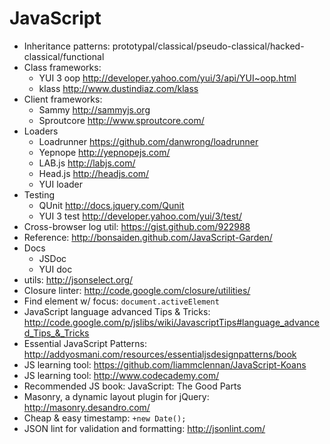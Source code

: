 JavaScript
==========

* Inheritance patterns: prototypal/classical/pseudo-classical/hacked-classical/functional
* Class frameworks:
    * YUI 3 oop http://developer.yahoo.com/yui/3/api/YUI~oop.html
    * klass http://www.dustindiaz.com/klass
* Client frameworks:
    * Sammy http://sammyjs.org
    * Sproutcore http://www.sproutcore.com/
* Loaders
    * Loadrunner https://github.com/danwrong/loadrunner
    * Yepnope http://yepnopejs.com/
    * LAB.js http://labjs.com/
    * Head.js http://headjs.com/
    * YUI loader
* Testing
    * QUnit http://docs.jquery.com/Qunit
    * YUI 3 test http://developer.yahoo.com/yui/3/test/
* Cross-browser log util: https://gist.github.com/922988
* Reference: http://bonsaiden.github.com/JavaScript-Garden/
* Docs
    * JSDoc
    * YUI doc
* utils: http://jsonselect.org/
* Closure linter: http://code.google.com/closure/utilities/
* Find element w/ focus: `document.activeElement`
* JavaScript language advanced Tips & Tricks: http://code.google.com/p/jslibs/wiki/JavascriptTips#language_advanced_Tips_&_Tricks
* Essential JavaScript Patterns: http://addyosmani.com/resources/essentialjsdesignpatterns/book
* JS learning tool: https://github.com/liammclennan/JavaScript-Koans
* JS learning tool: http://www.codecademy.com/
* Recommended JS book: JavaScript: The Good Parts
* Masonry, a dynamic layout plugin for jQuery: http://masonry.desandro.com/
* Cheap & easy timestamp: `+new Date();`
* JSON lint for validation and formatting: http://jsonlint.com/